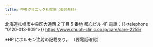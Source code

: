 ```yaml
---
title: 中央クリニック札幌院（美容外科）
---
```


北海道札幌市中央区大通西 2 丁目 5 番地 都心ビル 4F
電話：{{<telephone "0120-013-909">}}
<https://www.chuoh-clinic.co.jp/care/care-2255/>

※HP にホルモン注射の記載あり。
（要電話確認）
